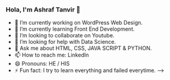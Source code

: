 ### Hola, I'm Ashraf Tanvir 👋

- 🔭 I’m currently working on WordPress Web Design.
- 🌱 I’m currently learning Front End Development.
- 👯 I’m looking to collaborate on Youtube.
- 🤔 I’m looking for help with Data Science.
- 💬 Ask me about HTML, CSS, JAVA SCRIPT & PYTHON.
- 📫 How to reach me: Linkedln
- 😄 Pronouns: HE / HIS
- ⚡ Fun fact: I try to learn everything and failed everytime.
-->
